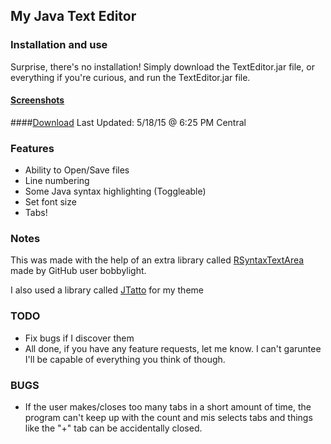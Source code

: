 ## My Java Text Editor

### Installation and use
Surprise, there's no installation! Simply download the TextEditor.jar file, or everything if you're curious, and run the TextEditor.jar file.

#### [Screenshots](http://imgur.com/a/zow2H)

####[Download](https://mega.co.nz/#!fBwRVRAT!q2Zl7pxO2ZoAWJF3jbpY-9kT7RQzIIkqqfat54OYgq8)
Last Updated: 5/18/15 @ 6:25 PM Central

### Features
* Ability to Open/Save files
* Line numbering
* Some Java syntax highlighting (Toggleable)
* Set font size
* Tabs!

### Notes
This was made with the help of an extra library called [RSyntaxTextArea](https://github.com/bobbylight/RSyntaxTextArea) made by GitHub user bobbylight.

I also used a library called [JTatto](http://www.jtattoo.net/) for my theme

### TODO
* Fix bugs if I discover them
* All done, if you have any feature requests, let me know.  I can't garuntee I'll be capable of everything you think of though.

### BUGS
* If the user makes/closes too many tabs in a short amount of time, the program can't keep up with the count and mis selects tabs and things like the "+" tab can be accidentally closed.